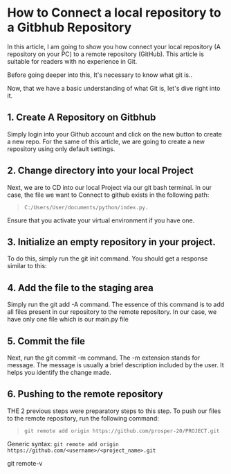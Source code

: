 # How to Connect a local repository to a Gitbhub Repository

 

In this article, I am going to show you how connect your local repository (A repository on your PC) to a remote repository (GitHub). This article is suitable for readers with no experience in Git. 

 

Before going deeper into this, It's necessary to know what git is..  

 

 

Now, that we have a basic understanding of what Git is, let's dive right into it. 

 

## 1. Create A Repository on Gitbhub 

Simply login into your Github account and click on the new button to create a new repo. For the same of this article, we are going to create a new repository using only default settings. 



 

## 2. Change directory into your local Project 

Next, we are to CD into our local Project via our git bash terminal. In our case, the file we want to Connect to github exists in the following path: 

> ` C:/Users/User/documents/python/index.py. `

Ensure that you activate your virtual environment if you have one. 

 

## 3. Initialize an empty repository in your project. 

To do this, simply run the git init command. You should get a response similar to this: 

 

 

## 4. Add the file to the staging area 

Simply run the git add -A command. The essence of this command is to add all files present in our repository to the remote repository. In our case, we have only one file which is our main.py file 

 

## 5. Commit the file  

Next, run the git commit -m command. The -m extension stands for message. The message is usually a brief description included by the user. It helps you identify the change made. 

 

## 6. Pushing to the remote repository

THE 2 previous steps were preparatory steps to this step. To push our files to the remote repository, run the following command: 

>`git remote add origin https://github.com/prosper-20/PROJECT.git `

 

Generic syntax: `git remote add origin https://github.com/<username>/<project_name>.git  `

 

git remote-v 